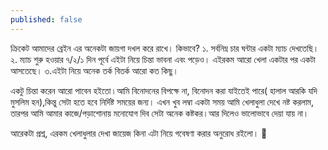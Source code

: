 ```yaml
---
published: false
---
```

ক্রিকেট আমাদের ব্রেইন এর অনেকটা জায়গা দখল করে রাখে। 
কিভাবে?
১. সর্বনিম্ন চার ঘন্টার একটা ম্যাচ দেখতেছি।
২. ম্যাচ শুরু হওয়ার ৭/২/১ দিন পূর্বে এইটা নিয়ে চিন্তা ভাবনা এবং পড়েও। এইরকম আরো খেলা একটার পর একটা আসতেছে। 
৩.এইটা নিয়ে অনেক তর্ক বিতর্ক আরো কত কিছু। 

একটু চিন্তা করেন আরো পাবেন হইতো।আমি বিনোদনের  বিপক্ষে না, বিনোদন করা যাইতেই পারে( হালাল আরকি যদি মুসলিম হন),কিন্তু সেটা হতে হবে নির্দিষ্ট সময়ের জন্য। এখন খুব লম্বা একটা সময় আমি খেলাধুলা দেখে নষ্ট করলাম, তারপর আমি আমার কাজে/পড়াশোনায় মনোযোগ দিব সেটা অনেক কষ্টকর।আর দিলেও ভালোভাবে দেয়া যায় না। 

 আরেকটা প্রশ্ন, এরকম খেলাধুলার দেখা জায়েজ কিনা এটা নিয়ে গবেষণা করার অনুরোধ রইলো। 🤨
